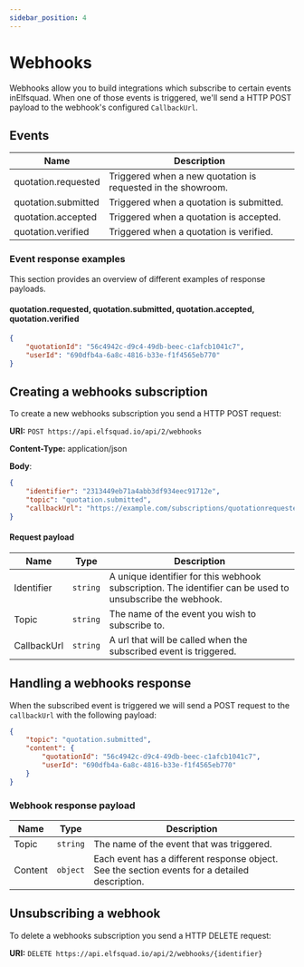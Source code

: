```yaml
---
sidebar_position: 4
---
```


# Webhooks

Webhooks allow you to build integrations which subscribe to certain events inElfsquad. When one of those events is triggered, we'll send a HTTP POST payload to the webhook's configured `CallbackUrl`.

## Events

| Name                | Description                                                  |
| ------------------- | ------------------------------------------------------------ |
| quotation.requested | Triggered when a new quotation is requested in the showroom. |
| quotation.submitted | Triggered when a quotation is submitted.                     |
| quotation.accepted  | Triggered when a quotation is accepted.                      |
| quotation.verified  | Triggered when a quotation is verified.                      |

### Event response examples

This section provides an overview of different examples of response payloads.

#### quotation.requested, quotation.submitted, quotation.accepted, quotation.verified

```json
{
    "quotationId": "56c4942c-d9c4-49db-beec-c1afcb1041c7",
    "userId": "690dfb4a-6a8c-4816-b33e-f1f4565eb770"
}
```



## Creating a webhooks subscription

To create a new webhooks subscription you send a HTTP POST request:

**URI:** `POST https://api.elfsquad.io/api/2/webhooks`

**Content-Type:** application/json

**Body**:

```json
{
	"identifier": "2313449eb71a4abb3df934eec91712e",
	"topic": "quotation.submitted",
    "callbackUrl": "https://example.com/subscriptions/quotationrequested"
}
```

#### Request payload

| Name        | Type     | Description                                                  |
| ----------- | -------- | ------------------------------------------------------------ |
| Identifier  | `string` | A unique identifier for this webhook subscription. The identifier can be used to unsubscribe the webhook. |
| Topic       | `string` | The name of the event you wish to subscribe to.              |
| CallbackUrl | `string` | A url that will be called when the subscribed event is triggered. |



## Handling a webhooks response

When the subscribed event is triggered we will send a POST request to the `callbackUrl` with the following payload:

```json
{
    "topic": "quotation.submitted",
    "content": {
        "quotationId": "56c4942c-d9c4-49db-beec-c1afcb1041c7",
        "userId": "690dfb4a-6a8c-4816-b33e-f1f4565eb770"
    }
}
```

### Webhook response payload

| Name    | Type     | Description                                                  |
| ------- | -------- | ------------------------------------------------------------ |
| Topic   | `string` | The name of the event that was triggered.                    |
| Content | `object` | Each event has a different response object. See the section events for a detailed description. |



## Unsubscribing a webhook

To delete a webhooks subscription you send a HTTP DELETE request:

**URI:** `DELETE https://api.elfsquad.io/api/2/webhooks/{identifier}`
